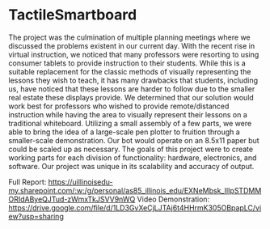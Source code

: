 # TactileSmartboard
The project was the culmination of multiple planning meetings where we discussed the problems existent in our current day. With the recent rise in virtual instruction, we noticed that many professors were resorting to using consumer tablets to provide instruction to their students. While this is a suitable replacement for the classic methods of visually representing the lessons they wish to teach, it has many drawbacks that students, including us, have noticed that these lessons are harder to follow due to the smaller real estate these displays provide. We determined that our solution would work best for professors who wished to provide remote/distanced instruction while having the area to visually represent their lessons on a traditional whiteboard. Utilizing a small assembly of a few parts, we were able to bring the idea of a large-scale pen plotter to fruition through a smaller-scale demonstration. Our bot would operate on an 8.5x11 paper but could be scaled up as necessary. The goals of this project were to create working parts for each division of functionality: hardware, electronics, and software. Our project was unique in its scalability and accuracy of output.

Full Report: https://uillinoisedu-my.sharepoint.com/:w:/g/personal/as85_illinois_edu/EXNeMbsk_IlIpSTDMMORIdAByeQJTud-zWmxTkJSVV9nWQ
Video Demonstration: https://drive.google.com/file/d/1LD3GvXeCjLJTAj6t4HHrmK305OBpapLC/view?usp=sharing
